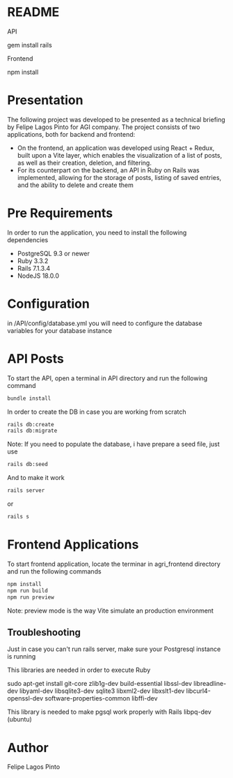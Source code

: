 # README

API

gem install rails

Frontend

npm install

# Presentation

The following project was developed to be presented as a technical briefing by Felipe Lagos Pinto for AGI company.
The project consists of two applications, both for backend and frontend:
* On the frontend, an application was developed using React + Redux, built upon a Vite layer, which enables the visualization of a list of posts, as well as their creation, deletion, and filtering.
* For its counterpart on the backend, an API in Ruby on Rails was implemented, allowing for the storage of posts, listing of saved entries, and the ability to delete and create them

# Pre Requirements

In order to run the application, you need to install the following dependencies

* PostgreSQL 9.3 or newer
* Ruby 3.3.2
* Rails 7.1.3.4
* NodeJS 18.0.0

# Configuration

in /API/config/database.yml you will need to configure the database variables for your database instance

# API Posts

To start the API, open a terminal in API directory and run the following command

```bash
bundle install
```

In order to create the DB in case you are working from scratch
```bash
rails db:create
rails db:migrate
```
Note: If you need to populate the database, i have prepare a seed file, just use 

```bash
rails db:seed 
```` 

And to make it work

```bash
rails server
```

or

```bash
rails s
```

# Frontend Applications

To start frontend application, locate the terminar in agri_frontend directory and run the following commands

```bash
npm install
npm run build
npm run preview
```
Note: preview mode is the way Vite simulate an production environment

## Troubleshooting

Just in case you can't run rails server, make sure your Postgresql instance is running

This libraries are needed in order to execute Ruby

sudo apt-get install git-core zlib1g-dev build-essential libssl-dev libreadline-dev libyaml-dev libsqlite3-dev sqlite3 libxml2-dev libxslt1-dev libcurl4-openssl-dev software-properties-common libffi-dev

This library is needed to make pgsql work properly with Rails
libpq-dev (ubuntu)



# Author

Felipe Lagos Pinto


